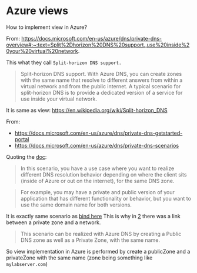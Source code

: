 # Azure views

How to implement view in Azure?

From:
https://docs.microsoft.com/en-us/azure/dns/private-dns-overview#:~:text=Split%2Dhorizon%20DNS%20support.,use%20inside%20your%20virtual%20network.

This what they call `Split-horizon DNS support.`
> Split-horizon DNS support. With Azure DNS, you can create zones with the same name that resolve to different answers from within a virtual network and from the public internet. A typical scenario for split-horizon DNS is to provide a dedicated version of a service for use inside your virtual network.

It is same as view: https://en.wikipedia.org/wiki/Split-horizon_DNS 

From:
- https://docs.microsoft.com/en-us/azure/dns/private-dns-getstarted-portal
- https://docs.microsoft.com/en-us/azure/dns/private-dns-scenarios

Quoting the [doc](https://docs.microsoft.com/en-us/azure/dns/private-dns-scenarios#scenario-split-horizon-functionality):
> In this scenario, you have a use case where you want to realize different DNS resolution behavior depending on where the client sits (inside of Azure or out on the internet), for the same DNS zone.

> For example, you may have a private and public version of your application that has different functionality or behavior, but you want to use the same domain name for both versions. 

It is exactly same scenario as [bind here](../../2-advanced-bind/2-bind-views/bind-views.md)
This is why in [2](2-Azure-authoritative-DNS.md#private-dns) there was a link between a private zone and a network.

> This scenario can be realized with Azure DNS by creating a Public DNS zone as well as a Private Zone, with the same name.

So view implementation in Azure is performed by create a publicZone and a privateZone with the same name (zone being something like `mylabserver.com`) 



